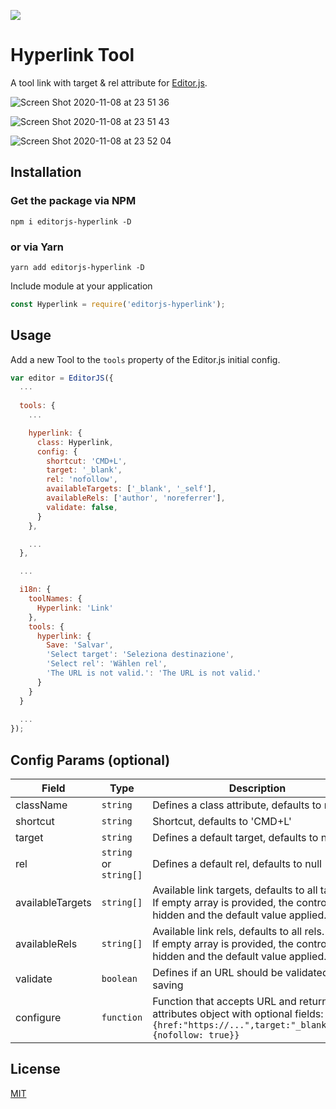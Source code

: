 ![](https://badgen.net/badge/Editor.js/v2.0/blue)

# Hyperlink Tool

A tool link with target & rel attribute for [Editor.js](https://editorjs.io).  

![Screen Shot 2020-11-08 at 23 51 36](https://user-images.githubusercontent.com/22043198/98481955-acee3900-2230-11eb-8b9d-a76439dc258e.png)

![Screen Shot 2020-11-08 at 23 51 43](https://user-images.githubusercontent.com/22043198/98481956-afe92980-2230-11eb-9a84-f22149befbc0.png)

![Screen Shot 2020-11-08 at 23 52 04](https://user-images.githubusercontent.com/22043198/98481957-b11a5680-2230-11eb-9356-5e956f1f8d35.png)

## Installation

### Get the package via NPM

```shell
npm i editorjs-hyperlink -D
```
### or via Yarn

```shell
yarn add editorjs-hyperlink -D
```

Include module at your application

```javascript
const Hyperlink = require('editorjs-hyperlink');
```

## Usage
Add a new Tool to the `tools` property of the Editor.js initial config.

```javascript
var editor = EditorJS({
  ...
  
  tools: {
    ...

    hyperlink: {
      class: Hyperlink,
      config: {
        shortcut: 'CMD+L',
        target: '_blank',
        rel: 'nofollow',
        availableTargets: ['_blank', '_self'],
        availableRels: ['author', 'noreferrer'],
        validate: false,
      }
    },

    ...
  },

  ...

  i18n: {
    toolNames: {
      Hyperlink: 'Link'
    },
    tools: {
      hyperlink: {
        Save: 'Salvar',
        'Select target': 'Seleziona destinazione',
        'Select rel': 'Wählen rel',
        'The URL is not valid.': 'The URL is not valid.'
      }
    }
  }
  
  ...
});
```

## Config Params (optional)

| Field  | Type     | Description      |
| ------ | -------- | ---------------- |
| className  | `string` | Defines a class attribute, defaults to null |
| shortcut  | `string` | Shortcut, defaults to 'CMD+L' |
| target | `string` | Defines a default target, defaults to null |
| rel | `string` or `string[]` | Defines a default rel, defaults to null |
| availableTargets | `string[]` | Available link targets, defaults to all targets.<br>If empty array is provided, the control will be hidden and the default value applied. |
| availableRels | `string[]` | Available link rels, defaults to all rels.<br>If empty array is provided, the control will be hidden and the default value applied. |
| validate | `boolean` | Defines if an URL should be validated on saving |
| configure | `function` | Function that accepts URL and returns attributes object with optional fields: `{href:"https://...",target:"_blank",rels:{nofollow: true}}` |


## License
[MIT](https://tamit.info)
